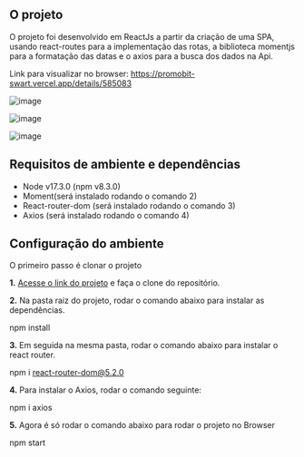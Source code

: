 ## O projeto

O projeto foi desenvolvido em ReactJs a partir da criação de uma SPA, usando react-routes para a implementação das rotas, a biblioteca momentjs para a formatação das datas e o axios para a busca dos dados na Api. 

Link para visualizar no browser: https://promobit-swart.vercel.app/details/585083

![image](https://user-images.githubusercontent.com/78480991/161862660-2ca6e8b4-8f18-49dc-82a0-93179916b7af.png)

![image](https://user-images.githubusercontent.com/78480991/161863187-bcec1eac-457f-4538-9740-88d2b23874eb.png)

![image](https://user-images.githubusercontent.com/78480991/161863230-63c9f76a-45a1-4dba-a6fa-483e7fdfd306.png)



## Requisitos de ambiente e dependências

* Node v17.3.0 (npm v8.3.0) 
* Moment(será instalado rodando o comando 2)
* React-router-dom (será instalado rodando o comando 3)
* Axios (será instalado rodando o comando 4)

## Configuração do ambiente

O primeiro passo é clonar o projeto 

**1.** [Acesse o link do projeto](https://github.com/Danielleelara/Promobit) e faça o clone do repositório. 

**2.** Na pasta raiz do projeto, rodar o comando abaixo para instalar as dependências.

npm install

**3.** Em seguida na mesma pasta, rodar o comando abaixo para instalar o react router. 

npm i react-router-dom@5.2.0

**4.** Para instalar o Axios, rodar o comando seguinte:

npm i axios

**5.** Agora é só rodar o comando abaixo para rodar o projeto no Browser

npm start
